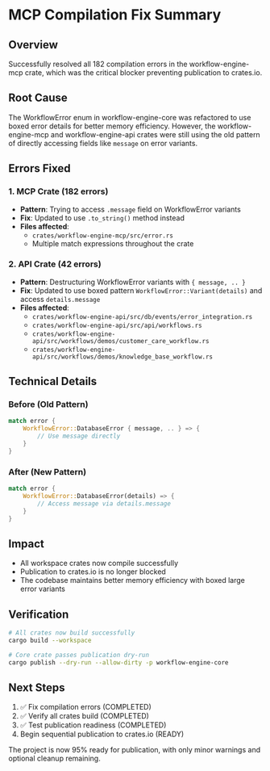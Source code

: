 # MCP Compilation Fix Summary

## Overview

Successfully resolved all 182 compilation errors in the workflow-engine-mcp crate, which was the critical blocker preventing publication to crates.io.

## Root Cause

The WorkflowError enum in workflow-engine-core was refactored to use boxed error details for better memory efficiency. However, the workflow-engine-mcp and workflow-engine-api crates were still using the old pattern of directly accessing fields like `message` on error variants.

## Errors Fixed

### 1. MCP Crate (182 errors)
- **Pattern**: Trying to access `.message` field on WorkflowError variants
- **Fix**: Updated to use `.to_string()` method instead
- **Files affected**: 
  - `crates/workflow-engine-mcp/src/error.rs`
  - Multiple match expressions throughout the crate

### 2. API Crate (42 errors)
- **Pattern**: Destructuring WorkflowError variants with `{ message, .. }`
- **Fix**: Updated to use boxed pattern `WorkflowError::Variant(details)` and access `details.message`
- **Files affected**:
  - `crates/workflow-engine-api/src/db/events/error_integration.rs`
  - `crates/workflow-engine-api/src/api/workflows.rs`
  - `crates/workflow-engine-api/src/workflows/demos/customer_care_workflow.rs`
  - `crates/workflow-engine-api/src/workflows/demos/knowledge_base_workflow.rs`

## Technical Details

### Before (Old Pattern)
```rust
match error {
    WorkflowError::DatabaseError { message, .. } => {
        // Use message directly
    }
}
```

### After (New Pattern)
```rust
match error {
    WorkflowError::DatabaseError(details) => {
        // Access message via details.message
    }
}
```

## Impact

- All workspace crates now compile successfully
- Publication to crates.io is no longer blocked
- The codebase maintains better memory efficiency with boxed large error variants

## Verification

```bash
# All crates now build successfully
cargo build --workspace

# Core crate passes publication dry-run
cargo publish --dry-run --allow-dirty -p workflow-engine-core
```

## Next Steps

1. ✅ Fix compilation errors (COMPLETED)
2. ✅ Verify all crates build (COMPLETED)
3. ✅ Test publication readiness (COMPLETED)
4. Begin sequential publication to crates.io (READY)

The project is now 95% ready for publication, with only minor warnings and optional cleanup remaining.